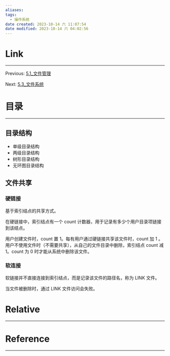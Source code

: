 ```yaml
---
aliases:
tags:
  - 操作系统
date created: 2023-10-14 六 11:07:54
date modified: 2023-10-14 六 04:02:56
---
```


# Link

---

Previous: [5.1\_文件管理](5.1_文件管理.md)

Next: [5.3\_文件系统](5.3_文件系统.md)

# 目录

---

## 目录结构

- 单级目录结构
- 两级目录结构
- 树形目录结构
- 无环图目录结构

## 文件共享

### 硬链接

基于索引结点的共享方式。

在硬链接中，索引结点有一个 count 计数器，用于记录有多少个用户目录项链接到该结点。

用户创建文件时，count 置 1。每有用户通过硬链接共享该文件时，count 加 1 。用户不使用文件时（不需要共享），从自己的文件目录中删除，索引结点 count 减 1。count 为 0 时才能从系统中删除该文件。

### 软连接

软链接并不直接连接到索引结点，而是记录该文件的路径名，称为 LINK 文件。

当文件被删除时，通过 LINK 文件访问会失败。

# Relative

---

# Reference

---
